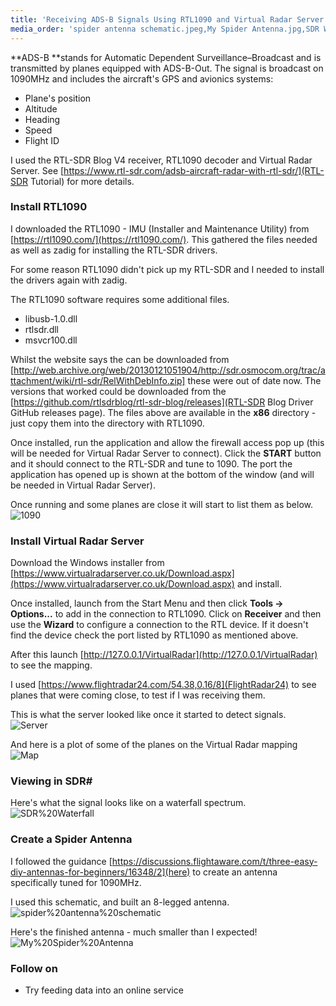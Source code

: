 ```yaml
---
title: 'Receiving ADS-B Signals Using RTL1090 and Virtual Radar Server on Windows 10'
media_order: 'spider antenna schematic.jpeg,My Spider Antenna.jpg,SDR Waterfall.png,Map.PNG,Server.PNG,1090.PNG'
---
```


**ADS-B **stands for Automatic Dependent Surveillance–Broadcast and is transmitted by planes equipped with ADS-B-Out. The signal is broadcast on 1090MHz and includes the aircraft's GPS and avionics systems:
- Plane's position
- Altitude
- Heading
- Speed
- Flight ID

I used the RTL-SDR Blog V4 receiver, RTL1090 decoder and Virtual Radar Server. See [https://www.rtl-sdr.com/adsb-aircraft-radar-with-rtl-sdr/](RTL-SDR Tutorial) for more details.

### Install RTL1090

I downloaded the RTL1090 - IMU (Installer and Maintenance Utility) from [https://rtl1090.com/](https://rtl1090.com/). This gathered the files needed as well as zadig for installing the RTL-SDR drivers.

For some reason RTL1090 didn't pick up my RTL-SDR and I needed to install the drivers again with zadig.

The RTL1090 software requires some additional files. 
- libusb-1.0.dll
- rtlsdr.dll
- msvcr100.dll

Whilst the website says the can be downloaded from [http://web.archive.org/web/20130121051904/http://sdr.osmocom.org/trac/attachment/wiki/rtl-sdr/RelWithDebInfo.zip] these were out of date now. The versions that worked could be downloaded from the [https://github.com/rtlsdrblog/rtl-sdr-blog/releases](RTL-SDR Blog Driver GitHub releases page). The files above are available in the **x86** directory - just copy them into the directory with RTL1090.

Once installed, run the application and allow the firewall access pop up (this will be needed for Virtual Radar Server to connect). Click the **START** button and it should connect to the RTL-SDR and tune to 1090. The port the application has opened up is shown at the bottom of the window (and will be needed in Virtual Radar Server).

Once running and some planes are close it will start to list them as below.
![1090](1090.PNG "1090")

### Install Virtual Radar Server

Download the Windows installer from [https://www.virtualradarserver.co.uk/Download.aspx](https://www.virtualradarserver.co.uk/Download.aspx) and install. 

Once installed, launch from the Start Menu and then click **Tools -> Options...** to add in the connection to RTL1090. Click on **Receiver** and then use the **Wizard** to configure a connection to the RTL device. If it doesn't find the device check the port listed by RTL1090 as mentioned above.

After this launch [http://127.0.0.1/VirtualRadar](http://127.0.0.1/VirtualRadar) to see the mapping.

I used [https://www.flightradar24.com/54.38,0.16/8](FlightRadar24) to see planes that were coming close, to test if I was receiving them.

This is what the server looked like once it started to detect signals.
![Server](Server.PNG "Server")

And here is a plot of some of the planes on the Virtual Radar mapping
![Map](Map.PNG "Map")

### Viewing in SDR#
Here's what the signal looks like on a waterfall spectrum.
![SDR%20Waterfall](SDR%20Waterfall.png "SDR%20Waterfall")


### Create a Spider Antenna

I followed the guidance [https://discussions.flightaware.com/t/three-easy-diy-antennas-for-beginners/16348/2](here) to create an antenna specifically tuned for 1090MHz.

I used this schematic, and built an 8-legged antenna.
![spider%20antenna%20schematic](spider%20antenna%20schematic.jpeg "spider%20antenna%20schematic")

Here's the finished antenna - much smaller than I expected!
![My%20Spider%20Antenna](My%20Spider%20Antenna.jpg "My%20Spider%20Antenna")


### Follow on
- Try feeding data into an online service